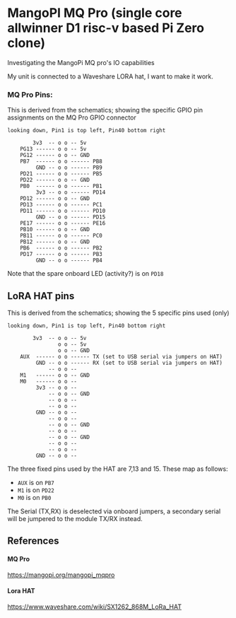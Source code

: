 # MangoPI MQ Pro (single core allwinner D1 risc-v based Pi Zero clone)
Investigating the MangoPi MQ pro's IO capabilities

My unit is connected to a Waveshare LORA hat, I want to make it work.

### MQ Pro Pins:
This is derived from the schematics; showing the specific GPIO pin assignments on the MQ Pro GPIO connector

```text
looking down, Pin1 is top left, Pin40 bottom right

        3v3  -- o o -- 5v
    PG13 ------ o o -- 5v
    PG12 ------ o o -- GND
    PB7  ------ o o ------ PB8
         GND -- o o ------ PB9
    PD21 ------ o o ------ PB5
    PD22 ------ o o -- GND
    PB0  ------ o o ------ PB1
         3v3 -- o o ------ PD14
    PD12 ------ o o -- GND
    PD13 ------ o o ------ PC1
    PD11 ------ o o ------ PD10
         GND -- o o ------ PD15
    PE17 ------ o o ------ PE16
    PB10 ------ o o -- GND
    PB11 ------ o o ------ PC0
    PB12 ------ o o -- GND
    PB6  ------ o o ------ PB2
    PD17 ------ o o ------ PB3
         GND -- o o ------ PB4

```

Note that the spare onboard LED (activity?) is on `PD18`

## LoRA HAT pins
This is derived from the schematics; showing the 5 specific pins used (only)

```text
looking down, Pin1 is top left, Pin40 bottom right

        3v3  -- o o -- 5v
                o o -- 5v
                o o -- GND
    AUX  ------ o o ------ TX (set to USB serial via jumpers on HAT)
         GND -- o o ------ RX (set to USB serial via jumpers on HAT)
             -- o o --
    M1   ------ o o -- GND
    M0   ------ o o --
         3v3 -- o o --
             -- o o -- GND
             -- o o --
             -- o o --
         GND -- o o --
             -- o o --
             -- o o -- GND
             -- o o --
             -- o o -- GND
             -- o o --
             -- o o --
         GND -- o o --

```
The three fixed pins used by the HAT are 7,13 and 15.
These map as follows:
* `AUX` is on `PB7`
* `M1` is on `PD22`
* `M0` is on `PB0`

The Serial (TX,RX) is deselected via onboard jumpers, a secondary serial will be jumpered to the module TX/RX instead.

## References
#### MQ Pro
https://mangopi.org/mangopi_mqpro
#### Lora HAT
https://www.waveshare.com/wiki/SX1262_868M_LoRa_HAT
